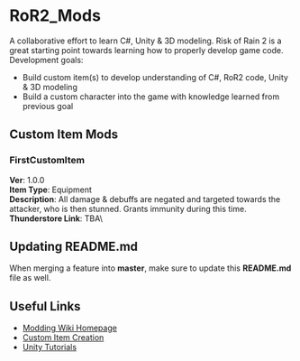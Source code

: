 # RoR2_Mods
A collaborative effort to learn C#, Unity &amp; 3D modeling. Risk of Rain 2 is a great starting point towards learning how to properly develop game code.<br/>
Development goals:
- Build custom item(s) to develop understanding of C#, RoR2 code, Unity &amp; 3D modeling
- Build a custom character into the game with knowledge learned from previous goal

## Custom Item Mods
### FirstCustomItem
**Ver**: 1.0.0\
**Item Type**: Equipment\
**Description**: All damage &amp; debuffs are negated and targeted towards the attacker, who is then stunned. Grants immunity during this time.\
**Thunderstore Link**: TBA\

## Updating README.md
When merging a feature into **master**, make sure to update this **README.md** file as well.

## Useful Links
- [Modding Wiki Homepage](https://github.com/risk-of-thunder/R2Wiki/wiki)
- [Custom Item Creation](https://github.com/risk-of-thunder/R2Wiki/wiki/Custom-Item-Creation)
- [Unity Tutorials](https://learn.unity.com/)

